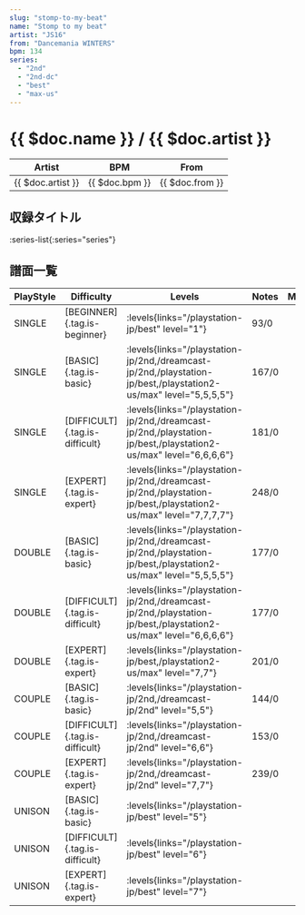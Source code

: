 ```yaml
---
slug: "stomp-to-my-beat"
name: "Stomp to my beat"
artist: "JS16"
from: "Dancemania WINTERS"
bpm: 134
series:
  - "2nd"
  - "2nd-dc"
  - "best"
  - "max-us"
---
```


# {{ $doc.name }} / {{ $doc.artist }}

|Artist|BPM|From|
|------|---|----|
|{{ $doc.artist }}|{{ $doc.bpm }}|{{ $doc.from }}|

## 収録タイトル

:series-list{:series="series"}

## 譜面一覧

|PlayStyle|Difficulty|Levels|Notes|Movie|
|---------|----------|------|-----|-----|
|SINGLE|[BEGINNER]{.tag.is-beginner}| :levels{links="/playstation-jp/best" level="1"}|93/0||
|SINGLE|[BASIC]{.tag.is-basic}| :levels{links="/playstation-jp/2nd,/dreamcast-jp/2nd,/playstation-jp/best,/playstation2-us/max" level="5,5,5,5"}|167/0||
|SINGLE|[DIFFICULT]{.tag.is-difficult}| :levels{links="/playstation-jp/2nd,/dreamcast-jp/2nd,/playstation-jp/best,/playstation2-us/max" level="6,6,6,6"}|181/0||
|SINGLE|[EXPERT]{.tag.is-expert}| :levels{links="/playstation-jp/2nd,/dreamcast-jp/2nd,/playstation-jp/best,/playstation2-us/max" level="7,7,7,7"}|248/0||
|DOUBLE|[BASIC]{.tag.is-basic}| :levels{links="/playstation-jp/2nd,/dreamcast-jp/2nd,/playstation-jp/best,/playstation2-us/max" level="5,5,5,5"}|177/0||
|DOUBLE|[DIFFICULT]{.tag.is-difficult}| :levels{links="/playstation-jp/2nd,/dreamcast-jp/2nd,/playstation-jp/best,/playstation2-us/max" level="6,6,6,6"}|177/0||
|DOUBLE|[EXPERT]{.tag.is-expert}| :levels{links="/playstation-jp/best,/playstation2-us/max" level="7,7"}|201/0||
|COUPLE|[BASIC]{.tag.is-basic}| :levels{links="/playstation-jp/2nd,/dreamcast-jp/2nd" level="5,5"}|144/0||
|COUPLE|[DIFFICULT]{.tag.is-difficult}| :levels{links="/playstation-jp/2nd,/dreamcast-jp/2nd" level="6,6"}|153/0||
|COUPLE|[EXPERT]{.tag.is-expert}| :levels{links="/playstation-jp/2nd,/dreamcast-jp/2nd" level="7,7"}|239/0||
|UNISON|[BASIC]{.tag.is-basic}| :levels{links="/playstation-jp/best" level="5"}|||
|UNISON|[DIFFICULT]{.tag.is-difficult}| :levels{links="/playstation-jp/best" level="6"}|||
|UNISON|[EXPERT]{.tag.is-expert}| :levels{links="/playstation-jp/best" level="7"}|||
